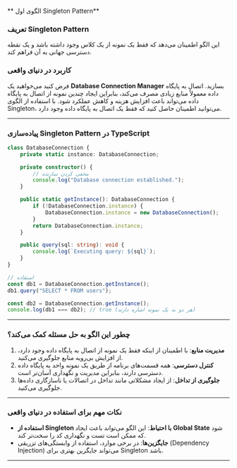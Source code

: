 
** الگوی اول Singleton Pattern**

### **تعریف Singleton Pattern**
این الگو اطمینان می‌دهد که فقط یک نمونه از یک کلاس وجود داشته باشد و یک نقطه دسترسی جهانی به آن فراهم کند.

### **کاربرد در دنیای واقعی**
فرض کنید می‌خواهید یک **Database Connection Manager** بسازید. اتصال به پایگاه داده معمولاً منابع زیادی مصرف می‌کند، بنابراین ایجاد چندین نمونه از اتصال به پایگاه داده می‌تواند باعث افزایش هزینه و کاهش عملکرد شود. با استفاده از الگوی Singleton، می‌توانید اطمینان حاصل کنید که فقط یک اتصال به پایگاه داده وجود دارد.

---

### **پیاده‌سازی Singleton Pattern در TypeScript**

```typescript
class DatabaseConnection {
    private static instance: DatabaseConnection;

    private constructor() {
        // مخفی کردن سازنده
        console.log("Database connection established.");
    }

    public static getInstance(): DatabaseConnection {
        if (!DatabaseConnection.instance) {
            DatabaseConnection.instance = new DatabaseConnection();
        }
        return DatabaseConnection.instance;
    }

    public query(sql: string): void {
        console.log(`Executing query: ${sql}`);
    }
}

// استفاده
const db1 = DatabaseConnection.getInstance();
db1.query("SELECT * FROM users");

const db2 = DatabaseConnection.getInstance();
console.log(db1 === db2); // true (هر دو به یک نمونه اشاره دارند)
```

---

### **چطور این الگو به حل مسئله کمک می‌کند؟**
1. **مدیریت منابع**: با اطمینان از اینکه فقط یک نمونه از اتصال به پایگاه داده وجود دارد، از افزایش بی‌رویه منابع جلوگیری می‌کنید.
2. **کنترل دسترسی**: همه قسمت‌های برنامه از طریق یک نمونه واحد به پایگاه داده دسترسی دارند، بنابراین مدیریت و نگهداری آسان‌تر است.
3. **جلوگیری از تداخل**: از ایجاد مشکلاتی مانند تداخل در اتصالات یا ناسازگاری داده‌ها جلوگیری می‌کنید.

---

### **نکات مهم برای استفاده در دنیای واقعی**
- **استفاده از Singleton با احتیاط**: این الگو می‌تواند باعث ایجاد **Global State** شود که ممکن است تست و نگهداری کد را سخت‌تر کند.
- **جایگزین‌ها**: در برخی موارد، استفاده از وابستگی‌های تزریقی (Dependency Injection) می‌تواند جایگزین بهتری برای Singleton باشد.

---
